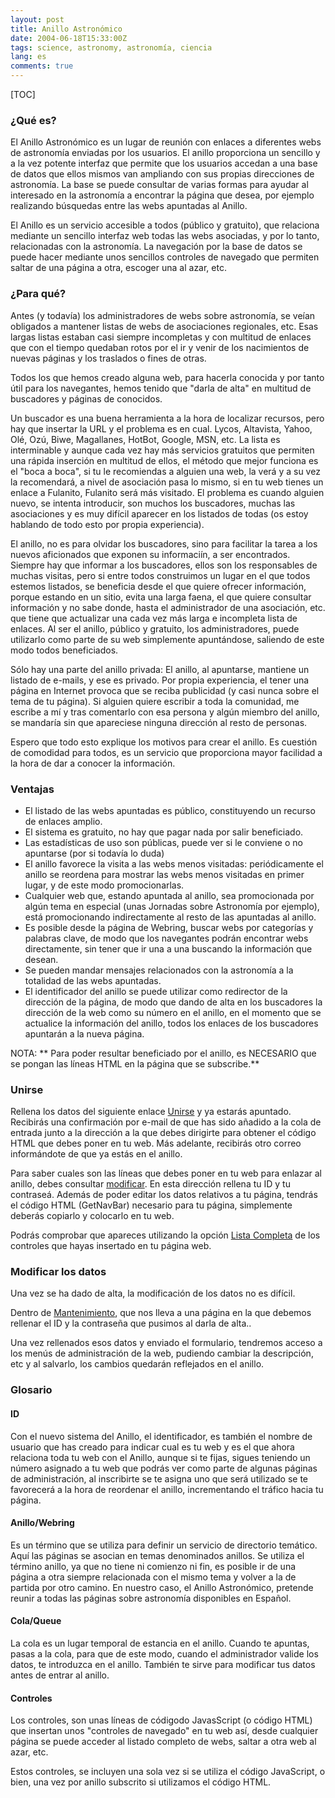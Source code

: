 ```yaml
---
layout: post
title: Anillo Astronómico
date: 2004-06-18T15:33:00Z
tags: science, astronomy, astronomía, ciencia
lang: es
comments: true
---
```


[TOC]

### ¿Qué es?

El Anillo Astronómico es un lugar de reunión con enlaces a diferentes webs de astronomía enviadas por los usuarios. El anillo proporciona un sencillo y a la vez potente interfaz que permite que los usuarios accedan a una base de datos que ellos mismos van ampliando con sus propias direcciones de astronomía. La base se puede consultar de varias formas para ayudar al interesado en la astronomía a encontrar la página que desea, por ejemplo realizando búsquedas entre las webs apuntadas al Anillo.

El Anillo es un servicio accesible a todos (público y gratuito), que relaciona mediante un sencillo interfaz web todas las webs asociadas, y por lo tanto, relacionadas con la astronomía. La navegación por la base de datos se puede hacer mediante unos sencillos controles de navegado que permiten saltar de una página a otra, escoger una al azar, etc.

### ¿Para qué?

Antes (y todavía) los administradores de webs sobre astronomía, se veían obligados a mantener listas de webs de asociaciones regionales, etc. Esas largas listas estaban casi siempre incompletas y con multitud de enlaces que con el tiempo quedaban rotos por el ir y venir de los nacimientos de nuevas páginas y los traslados o fines de otras.

Todos los que hemos creado alguna web, para hacerla conocida y por tanto útil para los navegantes, hemos tenido que "darla de alta" en multitud de buscadores y páginas de conocidos.

Un buscador es una buena herramienta a la hora de localizar recursos, pero hay que insertar la URL y el problema es en cual. Lycos, Altavista, Yahoo, Olé, Ozú, Biwe, Magallanes, HotBot, Google, MSN, etc. La lista es interminable y aunque cada vez hay más servicios gratuitos que permiten una rápida inserción en multitud de ellos, el método que mejor funciona es el "boca a boca", si tu le recomiendas a alguien una web, la verá y a su vez la recomendará, a nivel de asociación pasa lo mismo, si en tu web tienes un enlace a Fulanito, Fulanito será más visitado. El problema es cuando alguien nuevo, se intenta introducir, son muchos los buscadores, muchas las asociaciones y es muy difícil aparecer en los listados de todas (os estoy hablando de todo esto por propia experiencia).

El anillo, no es para olvidar los buscadores, sino para facilitar la tarea a los nuevos aficionados que exponen su informaciín, a ser encontrados. Siempre hay que informar a los buscadores, ellos son los responsables de muchas visitas, pero si entre todos construimos un lugar en el que todos estemos listados, se beneficia desde el que quiere ofrecer información, porque estando en un sitio, evita una larga faena, el que quiere consultar información y no sabe donde, hasta el administrador de una asociación, etc. que tiene que actualizar una cada vez más larga e incompleta lista de enlaces. Al ser el anillo, público y gratuito, los administradores, puede utilizarlo como parte de su web simplemente apuntándose, saliendo de este modo todos beneficiados.

Sólo hay una parte del anillo privada: El anillo, al apuntarse, mantiene un listado de e-mails, y ese es privado. Por propia experiencia, el tener una página en Internet provoca que se reciba publicidad (y casi nunca sobre el tema de tu página). Si alguien quiere escribir a toda la comunidad, me escribe a mí y tras comentarlo con esa persona y algún miembro del anillo, se mandaría sin que apareciese ninguna dirección al resto de personas.

Espero que todo esto explique los motivos para crear el anillo. Es cuestión de comodidad para todos, es un servicio que proporciona mayor facilidad a la hora de dar a conocer la información.

### Ventajas

- El listado de las webs apuntadas es público, constituyendo un recurso de enlaces amplio.
- El sistema es gratuito, no hay que pagar nada por salir beneficiado.
- Las estadísticas de uso son públicas, puede ver si le conviene o no apuntarse (por si todavía lo duda)
- El anillo favorece la visita a las webs menos visitadas: periódicamente el anillo se reordena para mostrar las webs menos visitadas en primer lugar, y de este modo promocionarlas.
- Cualquier web que, estando apuntada al anillo, sea promocionada por algún tema en especial (unas Jornadas sobre Astronomía por ejemplo), está promocionando indirectamente al resto de las apuntadas al anillo.
- Es posible desde la página de Webring, buscar webs por categorías y palabras clave, de modo que los navegantes podrán encontrar webs directamente, sin tener que ir una a una buscando la información que desean.
- Se pueden mandar mensajes relacionados con la astronomía a la totalidad de las webs apuntadas.
- El identificador del anillo se puede utilizar como redirector de la dirección de la página, de modo que dando de alta en los buscadores la dirección de la web como su número en el anillo, en el momento que se actualice la información del anillo, todos los enlaces de los buscadores apuntarán a la nueva página.

NOTA: ** Para poder resultar beneficiado por el anillo, es NECESARIO que se pongan las líneas HTML en la página que se subscribe.**

### Unirse

Rellena los datos del siguiente enlace [Unirse](http://p.webring.com/wrman?ring=astron&addsite) y ya estarás apuntado. Recibirás una confirmación por e-mail de que has sido añadido a la cola de entrada junto a la dirección a la que debes dirigirte para obtener el código HTML que debes poner en tu web. Más adelante, recibirás otro correo informándote de que ya estás en el anillo.

Para saber cuales son las líneas que debes poner en tu web para enlazar al anillo, debes consultar [modificar](http://d.webring.com/mbr?p=ms). En esta dirección rellena tu ID y tu contraseá. Además de poder editar los datos relativos a tu página, tendrás el código HTML (GetNavBar) necesario para tu página, simplemente deberás copiarlo y colocarlo en tu web.

Podrás comprobar que apareces utilizando la opción [Lista Completa](http://p.webring.com/hub?ring=astron) de los controles que hayas insertado en tu página web.

### Modificar los datos

Una vez se ha dado de alta, la modificación de los datos no es difícil.

Dentro de [Mantenimiento](http://d.webring.com/mbr?p=ms), que nos lleva a una página en la que debemos rellenar el ID y la contraseña que pusimos al darla de alta..

Una vez rellenados esos datos y enviado el formulario, tendremos acceso a los menús de administración de la web, pudiendo cambiar la descripción, etc y al salvarlo, los cambios quedarán reflejados en el anillo.

### Glosario

#### ID

Con el nuevo sistema del Anillo, el identificador, es también el nombre de usuario que has creado para indicar cual es tu web y es el que ahora relaciona toda tu web con el Anillo, aunque si te fijas, sigues teniendo un número asignado a tu web que podrás ver como parte de algunas páginas de administración, al inscribirte se te asigna uno que será utilizado se te favorecerá a la hora de reordenar el anillo, incrementando el tráfico hacia tu página.

#### Anillo/Webring

Es un término que se utiliza para definir un servicio de directorio temático. Aquí las páginas se asocian en temas denominados anillos. Se utiliza el término anillo, ya que no tiene ni comienzo ni fin, es posible ir de una página a otra siempre relacionada con el mismo tema y volver a la de partida por otro camino. En nuestro caso, el Anillo Astronómico, pretende reunir a todas las páginas sobre astronomía disponibles en Español.

#### Cola/Queue

La cola es un lugar temporal de estancia en el anillo. Cuando te apuntas, pasas a la cola, para que de este modo, cuando el administrador valide los datos, te introduzca en el anillo. También te sirve para modificar tus datos antes de entrar al anillo.

#### Controles

Los controles, son unas líneas de códigodo JavasScript (o código HTML) que insertan unos "controles de navegado" en tu web así, desde cualquier página se puede acceder al listado completo de webs, saltar a otra web al azar, etc.

Estos controles, se incluyen una sola vez si se utiliza el código JavaScript, o bien, una vez por anillo subscrito si utilizamos el código HTML.
